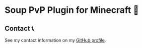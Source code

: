 # Soup PvP Plugin for Minecraft 🥣

## Contact 📞

See my contact information on my [GitHub profile](https://github.com/bernardodangelo).
